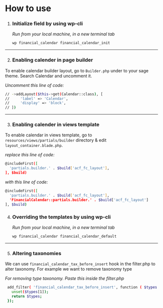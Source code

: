 # How to use

1. ### Initialize field by using wp-cli

   _Run from your local machine, in a new terminal tab_
   ```sh
   wp financial_calendar financial_calendar_init
   ```

---
2. ### Enabling calender in page builder

  To enable calendar builder layout, go to `Builder.php` under to your sage theme. Search Calendar and uncomment it.
  
  _Uncomment this line of code:_
  ```sh
  // ->addLayout($this->get(Calendar::class), [
  //     'label' => 'Calendar',
  //     'display' => 'block',
  // ])
  ```

---
3. ### Enabling calender in views template

  To enable calendar in views template, go to `resources/views/partials/builder` directory & edit `layout_container.blade.php`.
  
  _replace this line of code:_
  ```sh
  @includeFirst([
    'partials.builder.' . $build['acf_fc_layout'],
  ], $build)
  ```

  _with this line of code:_
  ```sh
  @includeFirst([
    'partials.builder.' . $build['acf_fc_layout'],
    'FinancialCalendar::partials.builder.' . $build['acf_fc_layout']
  ], $build)
  ```

4. ### Overriding the templates by using wp-cli

   _Run from your local machine, in a new terminal tab_
   ```sh
   wp financial_calendar financial_calendar_default
   ```

---
5. ### Altering taxonomies

  We can use `financial_calendar_tax_before_insert` hook in the filter.php to alter taxonomy. For example we want to remove taxonomy type

   _For removing type taxonomy. Paste this inside the filter.php_
   ```sh
    add_filter( 'financial_calendar_tax_before_insert', function ( $types ) {
      unset($types[1]);
      return $types;
    });
   ```


